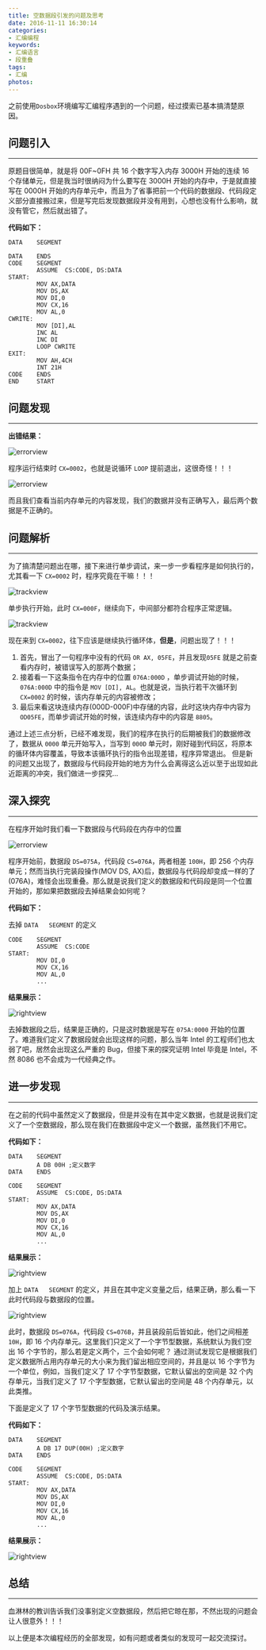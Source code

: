 ```yaml
---
title: 空数据段引发的问题及思考
date: 2016-11-11 16:30:14
categories:
- 汇编编程
keywords:
- 汇编语言
- 段重叠
tags:
- 汇编
photos:
---
```


之前使用``Dosbox``环境编写汇编程序遇到的一个问题，经过摸索已基本搞清楚原因。

<!--more-->

## 问题引入

***

原题目很简单，就是将 00F~0FH 共 16 个数字写入内存 3000H 开始的连续 16 个存储单元，但是我当时很纳闷为什么要写在 3000H 开始的内存中，于是就直接写在 0000H 开始的内存单元中，而且为了省事把前一个代码的数据段、代码段定义部分直接搬过来，但是写完后发现数据段并没有用到，心想也没有什么影响，就没有管它，然后就出错了。

**代码如下：**

```
DATA 	SEGMENT

DATA 	ENDS
CODE 	SEGMENT
		ASSUME 	CS:CODE, DS:DATA
START:
		MOV AX,DATA
		MOV DS,AX
		MOV DI,0
		MOV CX,16
		MOV AL,0
CWRITE:
		MOV [DI],AL
		INC AL
		INC DI
		LOOP CWRITE
EXIT:
		MOV AH,4CH
		INT 21H
CODE 	ENDS
END 	START
```
## 问题发现
***
**出错结果：**

![errorview](https://floretten-1252347631.costj.myqcloud.com/Assembly/DosBox001.png)

程序运行结束时 ``CX=0002``，也就是说循环 ``LOOP`` 提前退出，这很奇怪！！！

![errorview](https://floretten-1252347631.costj.myqcloud.com/Assembly/DosBox002.png)

而且我们查看当前内存单元的内容发现，我们的数据并没有正确写入，最后两个数据是不正确的。

## 问题解析
***
为了搞清楚问题出在哪，接下来进行单步调试，来一步一步看程序是如何执行的，尤其看一下 ``CX=0002`` 时，程序究竟在干嘛！！！

![trackview](https://floretten-1252347631.costj.myqcloud.com/Assembly/DosBox003.png)

单步执行开始，此时 ``CX=000F``，继续向下，中间部分都符合程序正常逻辑。

![trackview](https://floretten-1252347631.costj.myqcloud.com/Assembly/DosBox004.png)

现在来到 ``CX=0002``，往下应该是继续执行循环体，**但是**，问题出现了！！！
1. 首先，冒出了一句程序中没有的代码 ``OR AX, 05FE``，并且发现``05FE`` 就是之前查看内存时，被错误写入的那两个数据；
2. 接着看一下这条指令在内存中的位置 ``076A:000D`` ，单步调试开始的时候，``076A:000D`` 中的指令是 ``MOV [DI], AL``。也就是说，当执行若干次循环到 ``CX=0002`` 的时候，该内存单元的内容被修改；
3. 最后来看这块连续内存(000D-000F)中存储的内容，此时这块内存中内容为 ``OD05FE``，而单步调试开始的时候，该连续内存中的内容是 ``8805``。

通过上述三点分析，已经不难发现，我们的程序在执行的后期被我们的数据修改了，数据从 ``0000`` 单元开始写入，当写到 ``000D`` 单元时，刚好碰到代码区，将原本的循环体内容覆盖，导致本该循环执行的指令出现差错，程序异常退出。
但是新的问题又出现了，数据段与代码段开始的地方为什么会离得这么近以至于出现如此近距离的冲突，我们做进一步探究...

## 深入探究
***
在程序开始时我们看一下数据段与代码段在内存中的位置

![errorview](https://floretten-1252347631.costj.myqcloud.com/Assembly/DosBox005.png)

程序开始前，数据段 ``DS=075A``，代码段 ``CS=076A``，两者相差 ``100H``，即 256 个内存单元；然而当执行完装段操作(MOV DS, AX)后，数据段与代码段却变成一样的了(076A)，难怪会出现重叠。那么就是说我们定义的数据段和代码段是同一个位置开始的，那如果把数据段去掉结果会如何呢？

**代码如下：**

去掉 ``DATA 	SEGMENT`` 的定义

```
CODE 	SEGMENT
		ASSUME 	CS:CODE
START:
		MOV DI,0
		MOV CX,16
		MOV AL,0
		...
```
**结果展示：**

![rightview](https://floretten-1252347631.costj.myqcloud.com/Assembly/DosBox006.png)

去掉数据段之后，结果是正确的，只是这时数据是写在 ``075A:0000`` 开始的位置了。难道我们定义了数据段就会出现这样的问题，那么当年 Intel 的工程师们也太弱了吧，居然会出现这么严重的 Bug，但接下来的探究证明 Intel 毕竟是 Intel，不然 8086 也不会成为一代经典之作。

## 进一步发现
***
在之前的代码中虽然定义了数据段，但是并没有在其中定义数据，也就是说我们定义了一个空数据段，那么现在我们在数据段中定义一个数据，虽然我们不用它。

**代码如下：**
```
DATA 	SEGMENT
		A DB 00H ;定义数字
DATA 	ENDS

CODE 	SEGMENT
		ASSUME 	CS:CODE, DS:DATA
START:
		MOV AX,DATA
		MOV DS,AX
		MOV DI,0
		MOV CX,16
		MOV AL,0
		...
```
**结果展示：**

![rightview](https://floretten-1252347631.costj.myqcloud.com/Assembly/DosBox007.png)

加上 ``DATA 	SEGMENT`` 的定义，并且在其中定义变量之后，结果正确，那么看一下此时代码段与数据段的位置。

![rightview](https://floretten-1252347631.costj.myqcloud.com/Assembly/DosBox008.png)

此时，数据段 ``DS=076A``，代码段 ``CS=076B``，并且装段前后皆如此，他们之间相差 ``10H``，即 16 个内存单元。这里我们只定义了一个字节型数据，系统默认为我们空出 16 个字节的，那么若是定义两个，三个会如何呢？
通过测试发现它是根据我们定义数据所占用内存单元的大小来为我们留出相应空间的，并且是以 16 个字节为一个单位，例如，当我们定义了 17 个字节型数据，它默认留出的空间是 32 个内存单元，当我们定义了 17 个字型数据，它默认留出的空间是 48 个内存单元，以此类推。

下面是定义了 17 个字节型数据的代码及演示结果。

**代码如下：**

```
DATA 	SEGMENT
		A DB 17 DUP(00H) ;定义数字
DATA 	ENDS

CODE 	SEGMENT
		ASSUME 	CS:CODE, DS:DATA
START:
		MOV AX,DATA
		MOV DS,AX
		MOV DI,0
		MOV CX,16
		MOV AL,0
		...
```
**结果展示：**

![rightview](https://floretten-1252347631.costj.myqcloud.com/Assembly/DosBox009.png)

## 总结
***
血淋林的教训告诉我们没事别定义空数据段，然后把它晾在那，不然出现的问题会让人很意外！！！

以上便是本次编程经历的全部发现，如有问题或者类似的发现可一起交流探讨。
